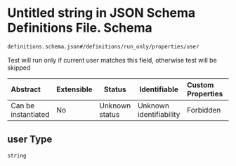 # Untitled string in JSON Schema Definitions File.  Schema

```txt
definitions.schema.json#/definitions/run_only/properties/user
```

Test will run only if current user matches this field, otherwise test will be skipped


| Abstract            | Extensible | Status         | Identifiable            | Custom Properties | Additional Properties | Access Restrictions | Defined In                                                                         |
| :------------------ | ---------- | -------------- | ----------------------- | :---------------- | --------------------- | ------------------- | ---------------------------------------------------------------------------------- |
| Can be instantiated | No         | Unknown status | Unknown identifiability | Forbidden         | Allowed               | none                | [definitions.schema.json\*](../out/definitions.schema.json "open original schema") |

## user Type

`string`
